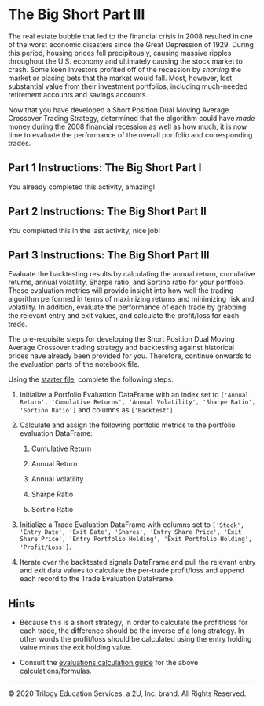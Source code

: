 # The Big Short Part III

The real estate bubble that led to the financial crisis in 2008 resulted in one of the worst economic disasters since the Great Depression of 1929. During this period, housing prices fell precipitously, causing massive ripples throughout the U.S. economy and ultimately causing the stock market to crash. Some keen investors profited off of the recession by *shorting* the market or placing bets that the market would fall. Most, however, lost substantial value from their investment portfolios, including much-needed retirement accounts and savings accounts.

Now that you have developed a Short Position Dual Moving Average Crossover Trading Strategy, determined that the algorithm could have *made* money during the 2008 financial recession as well as how much, it is now time to evaluate the performance of the overall portfolio and corresponding trades.

## Part 1 Instructions: The Big Short Part I

You already completed this activity, amazing!

## Part 2 Instructions: The Big Short Part II

You completed this in the last activity, nice job!

## Part 3 Instructions: The Big Short Part III

Evaluate the backtesting results by calculating the annual return, cumulative returns, annual volatility, Sharpe ratio, and Sortino ratio for your portfolio. These evaluation metrics will provide insight into how well the trading algorithm performed in terms of maximizing returns and minimizing risk and volatility. In addition, evaluate the performance of each trade by grabbing the relevant entry and exit values, and calculate the profit/loss for each trade.

The pre-requisite steps for developing the Short Position Dual Moving Average Crossover trading strategy and backtesting against historical prices have already been provided for you. Therefore, continue onwards to the evaluation parts of the notebook file.

Using the [starter file](Unsolved/the_big_short_part_3.ipynb), complete the following steps:

1. Initialize a Portfolio Evaluation DataFrame with an index set to `['Annual Return', 'Cumulative Returns', 'Annual Volatility', 'Sharpe Ratio', 'Sortino Ratio']` and columns as `['Backtest']`.

2. Calculate and assign the following portfolio metrics to the portfolio evaluation DataFrame:

    1. Cumulative Return

    2. Annual Return

    3. Annual Volatility

    4. Sharpe Ratio

    5. Sortino Ratio

3. Initialize a Trade Evaluation DataFrame with columns set to `['Stock', 'Entry Date', 'Exit Date', 'Shares', 'Entry Share Price', 'Exit Share Price', 'Entry Portfolio Holding', 'Exit Portfolio Holding', 'Profit/Loss']`.

4. Iterate over the backtested signals DataFrame and pull the relevant entry and exit data values to calculate the per-trade profit/loss and append each record to the Trade Evaluation DataFrame.

## Hints

* Because this is a short strategy, in order to calculate the profit/loss for each trade, the difference should be the inverse of a long strategy. In other words the profit/loss should be calculated using the entry holding value minus the exit holding value.

* Consult the [evaluations calculation guide](../../../Supplemental/EvaluationsCalculationGuide.md) for the above calculations/formulas.

---

© 2020 Trilogy Education Services, a 2U, Inc. brand. All Rights Reserved.
